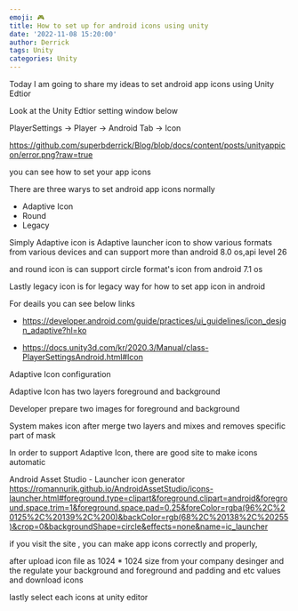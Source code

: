 ```yaml
---
emoji: 🎮 
title: How to set up for android icons using unity
date: '2022-11-08 15:20:00'
author: Derrick
tags: Unity
categories: Unity
---
```


Today I am going to share my ideas to set android app icons using Unity Edtior 

Look at the Unity Edtior setting window below


PlayerSettings -> Player -> Android Tab -> Icon


https://github.com/superbderrick/Blog/blob/docs/content/posts/unityappicon/error.png?raw=true

you can see how to set your app icons




 


 There are three warys to set android app icons normally

 - Adaptive Icon
 - Round
 - Legacy

 Simply Adaptive icon is Adaptive launcher icon to show various formats from various devices and can support more than android 8.0 os,api level 26
 
 and round icon is can support circle format's icon from android 7.1 os
 
 Lastly legacy icon is for legacy way for how to set app icon in android


For deails you can see below links


- https://developer.android.com/guide/practices/ui_guidelines/icon_design_adaptive?hl=ko 

- https://docs.unity3d.com/kr/2020.3/Manual/class-PlayerSettingsAndroid.html#Icon



Adaptive Icon configuration

Adaptive Icon has two layers foreground and background

Developer prepare two images for foreground and background

System makes icon after merge two layers and mixes and removes specific part of mask  

In order to support Adaptive Icon, there are good site to make icons automatic


 
Android Asset Studio - Launcher icon generator
https://romannurik.github.io/AndroidAssetStudio/icons-launcher.html#foreground.type=clipart&foreground.clipart=android&foreground.space.trim=1&foreground.space.pad=0.25&foreColor=rgba(96%2C%20125%2C%20139%2C%200)&backColor=rgb(68%2C%20138%2C%20255)&crop=0&backgroundShape=circle&effects=none&name=ic_launcher 

 




 

 if you visit the site , you can make app icons correctly and properly,

 after upload icon file as 1024 * 1024 size from your company desinger and the regulate your background and foreground and padding and etc values and download icons

 lastly select each icons at unity editor 




